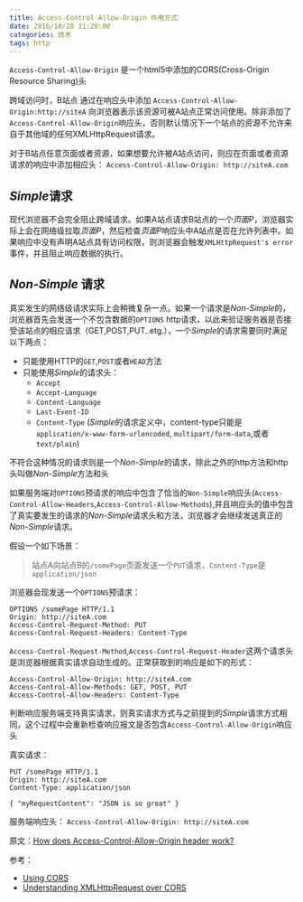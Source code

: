 ```yaml
---
title: Access-Control-Allow-Origin 作用方式
date: 2016/10/20 11:20:00
categories: 技术
tags: http
---
```


`Access-Control-Allow-Origin` 是一个html5中添加的CORS(Cross-Origin Resource Sharing)头

跨域访问时，B站点 通过在响应头中添加
`Access-Control-Allow-Origin:http://siteA` 向浏览器表示该资源可被A站点正常访问使用。除非添加了`Access-Control-Allow-Origin`响应头，否则默认情况下一个站点的资源不允许来自于其他域的任何XMLHttpRequest请求。

对于B站点任意页面或者资源，如果想要允许被A站点访问，则应在页面或者资源请求的响应中添加相应头：
`Access-Control-Allow-Origin: http://siteA.com`

## *Simple*请求

现代浏览器不会完全阻止跨域请求。如果A站点请求B站点的一个*页面P*，浏览器实际上会在网络级拉取*页面P*，然后检查*页面P*响应头中A站点是否在允许列表中。如果响应中没有声明A站点具有访问权限，则浏览器会触发`XMLHttpRequest's error`事件，并且阻止响应数据的执行。

## *Non-Simple* 请求

真实发生的网络级请求实际上会稍微复杂一点。如果一个请求是*Non-Simple*的，浏览器首先会发送一个不包含数据的`OPTIONS` http请求，以此来验证服务器是否接受该站点的相应请求（GET,POST,PUT..etg.），一个*Simple*的请求需要同时满足以下两点：

* 只能使用HTTP的`GET`,`POST`或者`HEAD`方法
* 只能使用*Simple*的请求头：
  * `Accept`
  * `Accept-Language`
  * `Content-Language`
  * `Last-Event-ID`
  * `Content-Type` (*Simple*的请求定义中，content-type只能是`application/x-www-form-urlencoded`, `multipart/form-data`,或者 `text/plain`)

不符合这种情况的请求则是一个*Non-Simple*的请求，除此之外的http方法和http头叫做*Non-Simple*方法和头

如果服务端对`OPTIONS`预请求的响应中包含了恰当的`Non-Simple`响应头(`Access-Control-Allow-Headers`,`Access-Control-Allow-Methods`),并且响应头的值中包含了真实要发生的请求的*Non-Simple*请求头和方法，浏览器才会继续发送真正的*Non-Simple*请求。

假设一个如下场景：
> 站点A向站点B的`/somePage`页面发送一个`PUT`请求，`Content-Type`是`application/json`

浏览器会现发送一个`OPTIONS`预请求：
```
OPTIONS /somePage HTTP/1.1
Origin: http://siteA.com
Access-Control-Request-Method: PUT
Access-Control-Request-Headers: Content-Type
```
`Access-Control-Request-Method`,`Access-Control-Request-Header`这两个请求头是浏览器根据真实请求自动生成的。正常获取到的响应是如下的形式：
```
Access-Control-Allow-Origin: http://siteA.com
Access-Control-Allow-Methods: GET, POST, PUT
Access-Control-Allow-Headers: Content-Type
```
判断响应服务端支持真实请求，则真实请求方式与之前提到的*Simple*请求方式相同，这个过程中会重新检查响应报文是否包含`Access-Control-Allow-Origin`响应头

真实请求：
```
PUT /somePage HTTP/1.1
Origin: http://siteA.com
Content-Type: application/json

{ "myRequestContent": "JSON is so great" }
```

服务端响应头：
`Access-Control-Allow-Origin: http://siteA.com`

原文：[How does Access-Control-Allow-Origin header work?](http://stackoverflow.com/questions/10636611/how-does-access-control-allow-origin-header-work)

参考：
* [Using CORS](http://www.html5rocks.com/en/tutorials/cors/)
* [Understanding XMLHttpRequest over CORS](http://stackoverflow.com/a/13400954/710446)







